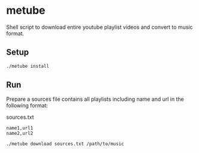 # metube
Shell script to download entire youtube playlist videos and convert to music format.

## Setup
```sh
./metube install
```

## Run
Prepare a sources file contains all playlists including name and url in the following format: 

sources.txt
```
name1,url1
name2,url2
```

```sh
./metube download sources.txt /path/to/music
```

